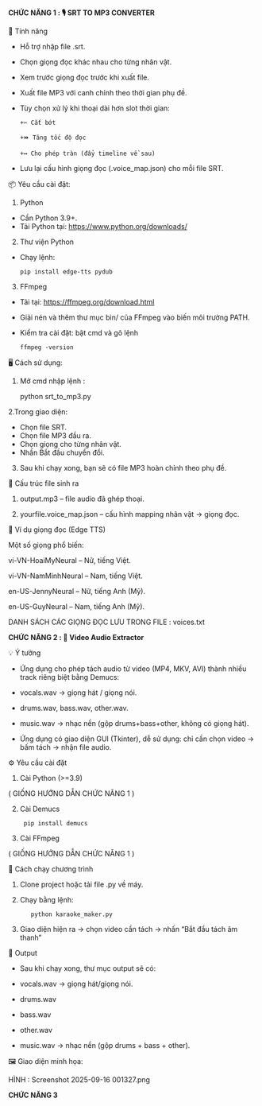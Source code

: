 **CHỨC NĂNG 1 : 🎙️ SRT TO MP3 CONVERTER**

🚀 Tính năng
- Hỗ trợ nhập file .srt.

- Chọn giọng đọc khác nhau cho từng nhân vật.

- Xem trước giọng đọc trước khi xuất file.

- Xuất file MP3 với canh chỉnh theo thời gian phụ đề.

- Tùy chọn xử lý khi thoại dài hơn slot thời gian:

      +✂️ Cắt bớt
    
      +⏩ Tăng tốc độ đọc
    
      +↔️ Cho phép tràn (đẩy timeline về sau)

- Lưu lại cấu hình giọng đọc (.voice_map.json) cho mỗi file SRT.

📦 Yêu cầu cài đặt:

1. Python
- Cần Python 3.9+.
- Tải Python tại: https://www.python.org/downloads/

2. Thư viện Python
- Chạy lệnh:

      pip install edge-tts pydub

3. FFmpeg
- Tải tại: https://ffmpeg.org/download.html
- Giải nén và thêm thư mục bin/ của FFmpeg vào biến môi trường PATH.
- Kiểm tra cài đặt: bật cmd và gõ lệnh

      ffmpeg -version

🖥️ Cách sử dụng:

1. Mở cmd nhập lệnh :

    python srt_to_mp3.py

2.Trong giao diện:
- Chọn file SRT.
- Chọn file MP3 đầu ra.
- Chọn giọng cho từng nhân vật.
- Nhấn Bắt đầu chuyển đổi.

3. Sau khi chạy xong, bạn sẽ có file MP3 hoàn chỉnh theo phụ đề.

📂 Cấu trúc file sinh ra

1. output.mp3 – file audio đã ghép thoại.

2. yourfile.voice_map.json – cấu hình mapping nhân vật → giọng đọc.

🎯 Ví dụ giọng đọc (Edge TTS)

Một số giọng phổ biến:

vi-VN-HoaiMyNeural – Nữ, tiếng Việt.

vi-VN-NamMinhNeural – Nam, tiếng Việt.

en-US-JennyNeural – Nữ, tiếng Anh (Mỹ).

en-US-GuyNeural – Nam, tiếng Anh (Mỹ).

DANH SÁCH CÁC GIỌNG ĐỌC LƯU TRONG FILE : voices.txt

**CHỨC NĂNG 2 : 🎵 Video Audio Extractor**

💡 Ý tưởng

- Ứng dụng cho phép tách audio từ video (MP4, MKV, AVI) thành nhiều track riêng biệt bằng Demucs:

+ vocals.wav → giọng hát / giọng nói.

+ drums.wav, bass.wav, other.wav.

+ music.wav → nhạc nền (gộp drums+bass+other, không có giọng hát).

- Ứng dụng có giao diện GUI (Tkinter), dễ sử dụng: chỉ cần chọn video → bấm tách → nhận file audio.

⚙️ Yêu cầu cài đặt

1. Cài Python (>=3.9)

( GIỐNG HƯỚNG DẪN CHỨC NĂNG 1 )

2. Cài Demucs

        pip install demucs
3. Cài FFmpeg

( GIỐNG HƯỚNG DẪN CHỨC NĂNG 1 )

🚀 Cách chạy chương trình

1. Clone project hoặc tải file .py về máy.

2. Chạy bằng lệnh:
   
          python karaoke_maker.py

3. Giao diện hiện ra → chọn video cần tách → nhấn “Bắt đầu tách âm thanh”

📂 Output

- Sau khi chạy xong, thư mục output sẽ có:

+ vocals.wav → giọng hát/giọng nói.

+ drums.wav

+ bass.wav

+ other.wav

+ music.wav → nhạc nền (gộp drums + bass + other).

🖼️ Giao diện minh họa: 

HÌNH : Screenshot 2025-09-16 001327.png

**CHỨC NĂNG 3**
   
